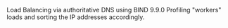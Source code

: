 Load Balancing via authoritative DNS using BIND 9.9.0
Profiling "workers" loads and sorting the IP addresses accordingly.